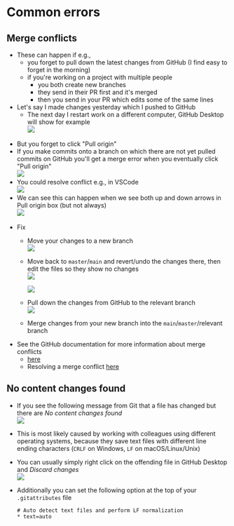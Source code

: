 # Common errors



## Merge conflicts

* These can happen if e.g., 
  - you forget to pull down the latest changes from GitHub (I find easy to forget in the morning)
  - if you're working on a project with multiple people
    - you both create new branches
    - they send in their PR first and it's merged
    - then you send in your PR which edits some of the same lines
* Let's say I made changes yesterday which I pushed to GitHub
  - The next day I restart work on a different computer, GitHub Desktop will show for example  
    ![](img/pulling-from-github.png)<!-- -->
- But you forget to click "Pull origin"
- If you make commits onto a branch on which there are not yet pulled commits on GitHub you'll get a merge error when you eventually click "Pull origin"  
![](img/ghd-resolve-conflicts-before-merge.png)<!-- -->
- You could resolve conflict e.g., in VSCode  
![](img/vscode-git-merge-resolve.png)<!-- -->
- We can see this can happen when we see both up and down arrows in Pull origin box (but not always)  
![](img/ghd-potential-conflict.png)<!-- -->
* Fix
  - Move your changes to a new branch  
    ![](img/ghd-create-branch-from-commit.png)<!-- -->
  - Move back to `master`/`main` and revert/undo the changes there, then edit the files so they show no changes  
    ![](img/ghd-revert-changes-in-commit.png)<!-- -->
    
    ![](img/ghd-undo-commit.png)<!-- -->
  - Pull down the changes from GitHub to the relevant branch  
    ![](img/ghd-all-is-well.png)<!-- -->
  - Merge changes from your new branch into the `main`/`master`/relevant branch
- See the GitHub documentation for more information about merge conflicts
  - [here](https://docs.github.com/en/github/collaborating-with-pull-requests/addressing-merge-conflicts/about-merge-conflicts)
  - Resolving a merge conflict [here](https://docs.github.com/en/github/collaborating-with-pull-requests/addressing-merge-conflicts/resolving-a-merge-conflict-on-github)

## No content changes found

- If you see the following message from Git that a file has changed but there are *No content changes found*  
    ![](img/no-content-changes-found.png)<!-- -->

- This is most likely caused by working with colleagues using different operating systems, because they save text files with different line ending characters (`CRLF` on Windows, `LF` on macOS/Linux/Unix)

- You can usually simply right click on the offending file in GitHub Desktop and *Discard changes*  
    ![](img/no-content-changes-found-discard-changes.png)<!-- -->
- Additionally you can set the following option at the top of your `.gitattributes` file

    ```  
    # Auto detect text files and perform LF normalization
    * text=auto
    ```  
